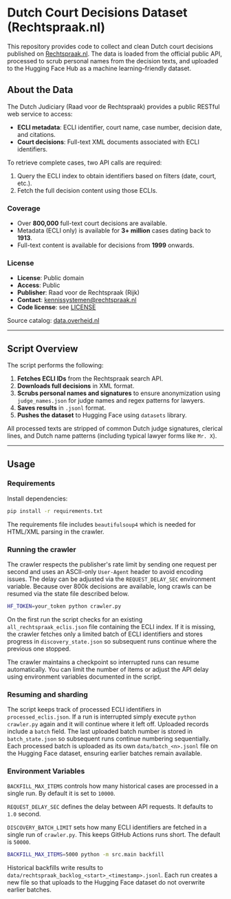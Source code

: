 # Dutch Court Decisions Dataset (Rechtspraak.nl)

This repository provides code to collect and clean Dutch court decisions published on [Rechtspraak.nl](http://www.rechtspraak.nl/Uitspraken-en-Registers/Uitspraken/Open-Data/Pages/default.aspx). The data is loaded from the official public API, processed to scrub personal names from the decision texts, and uploaded to the Hugging Face Hub as a machine learning–friendly dataset.

## About the Data

The Dutch Judiciary (Raad voor de Rechtspraak) provides a public RESTful web service to access:

- **ECLI metadata**: ECLI identifier, court name, case number, decision date, and citations.
- **Court decisions**: Full-text XML documents associated with ECLI identifiers.

To retrieve complete cases, two API calls are required:
1. Query the ECLI index to obtain identifiers based on filters (date, court, etc.).
2. Fetch the full decision content using those ECLIs.

### Coverage

- Over **800,000** full-text court decisions are available.
- Metadata (ECLI only) is available for **3+ million** cases dating back to **1913**.
- Full-text content is available for decisions from **1999** onwards.

### License

- **License**: Public domain
- **Access**: Public
- **Publisher**: Raad voor de Rechtspraak (Rijk)
- **Contact**: [kennissystemen@rechtspraak.nl](mailto:kennissystemen@rechtspraak.nl)
- **Code license**: see [LICENSE](LICENSE)

Source catalog: [data.overheid.nl](https://data.overheid.nl)

---

## Script Overview

The script performs the following:

1. **Fetches ECLI IDs** from the Rechtspraak search API.
2. **Downloads full decisions** in XML format.
3. **Scrubs personal names and signatures** to ensure anonymization using
   `judge_names.json` for judge names and regex patterns for lawyers.
4. **Saves results** in `.jsonl` format.
5. **Pushes the dataset** to Hugging Face using `datasets` library.

All processed texts are stripped of common Dutch judge signatures, clerical lines,
and Dutch name patterns (including typical lawyer forms like `Mr. X`).

---

## Usage

### Requirements

Install dependencies:

```bash
pip install -r requirements.txt
```

The requirements file includes `beautifulsoup4` which is needed for HTML/XML
parsing in the crawler.

### Running the crawler

The crawler respects the publisher's rate limit by sending one request per second and uses an ASCII-only `User-Agent` header to avoid encoding issues. The delay can be adjusted via the `REQUEST_DELAY_SEC` environment variable. Because over 800k decisions are available, long crawls can be resumed via the state file described below.

```bash
HF_TOKEN=your_token python crawler.py
```

On the first run the script checks for an existing `all_rechtspraak_eclis.json`
file containing the ECLI index. If it is missing, the crawler fetches only a
limited batch of ECLI identifiers and stores progress in `discovery_state.json`
so subsequent runs continue where the previous one stopped.

The crawler maintains a checkpoint so interrupted runs can resume automatically.
You can limit the number of items or adjust the API delay using environment
variables documented in the script.

### Resuming and sharding

The script keeps track of processed ECLI identifiers in `processed_eclis.json`.
If a run is interrupted simply execute `python crawler.py` again and it will
continue where it left off.
Uploaded records include a `batch` field. The last uploaded batch number is
stored in `batch_state.json` so subsequent runs continue numbering sequentially.
Each processed batch is uploaded as its own `data/batch_<n>.jsonl` file on the
Hugging Face dataset, ensuring earlier batches remain available.

### Environment Variables

`BACKFILL_MAX_ITEMS` controls how many historical cases are processed in a
single run. By default it is set to `10000`.

`REQUEST_DELAY_SEC` defines the delay between API requests. It defaults to `1.0` second.

`DISCOVERY_BATCH_LIMIT` sets how many ECLI identifiers are fetched in a single run of `crawler.py`. This keeps GitHub Actions runs short. The default is `50000`.

```bash
BACKFILL_MAX_ITEMS=5000 python -m src.main backfill
```

Historical backfills write results to `data/rechtspraak_backlog_<start>_<timestamp>.jsonl`.
Each run creates a new file so that uploads to the Hugging Face dataset do not
overwrite earlier batches.
